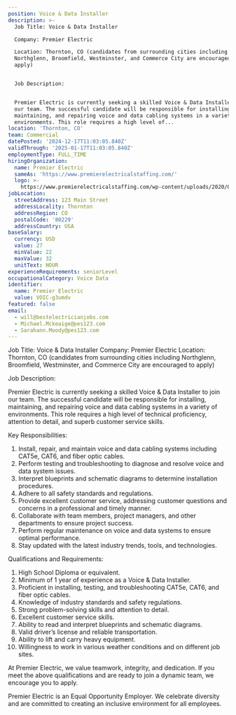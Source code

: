 ```yaml
---
position: Voice & Data Installer
description: >-
  Job Title: Voice & Data Installer

  Company: Premier Electric

  Location: Thornton, CO (candidates from surrounding cities including
  Northglenn, Broomfield, Westminster, and Commerce City are encouraged to
  apply)


  Job Description:


  Premier Electric is currently seeking a skilled Voice & Data Installer to join
  our team. The successful candidate will be responsible for installing,
  maintaining, and repairing voice and data cabling systems in a variety of
  environments. This role requires a high level of...
location: 'Thornton, CO'
team: Commercial
datePosted: '2024-12-17T11:03:05.840Z'
validThrough: '2025-01-17T11:03:05.840Z'
employmentType: FULL_TIME
hiringOrganization:
  name: Premier Electric
  sameAs: 'https://www.premierelectricalstaffing.com/'
  logo: >-
    https://www.premierelectricalstaffing.com/wp-content/uploads/2020/05/Premier-Electrical-Staffing-logo.png
jobLocation:
  streetAddress: 123 Main Street
  addressLocality: Thornton
  addressRegion: CO
  postalCode: '80229'
  addressCountry: USA
baseSalary:
  currency: USD
  value: 27
  minValue: 22
  maxValue: 32
  unitText: HOUR
experienceRequirements: seniorLevel
occupationalCategory: Voice Data
identifier:
  name: Premier Electric
  value: VOIC-g3umdv
featured: false
email:
  - will@bestelectricianjobs.com
  - Michael.Mckeaige@pes123.com
  - Sarahann.Moody@pes123.com
---
```




Job Title: Voice & Data Installer
Company: Premier Electric
Location: Thornton, CO (candidates from surrounding cities including Northglenn, Broomfield, Westminster, and Commerce City are encouraged to apply)

Job Description:

Premier Electric is currently seeking a skilled Voice & Data Installer to join our team. The successful candidate will be responsible for installing, maintaining, and repairing voice and data cabling systems in a variety of environments. This role requires a high level of technical proficiency, attention to detail, and superb customer service skills. 

Key Responsibilities:

1. Install, repair, and maintain voice and data cabling systems including CAT5e, CAT6, and fiber optic cables.
2. Perform testing and troubleshooting to diagnose and resolve voice and data system issues.
3. Interpret blueprints and schematic diagrams to determine installation procedures.
4. Adhere to all safety standards and regulations.
5. Provide excellent customer service, addressing customer questions and concerns in a professional and timely manner.
6. Collaborate with team members, project managers, and other departments to ensure project success.
7. Perform regular maintenance on voice and data systems to ensure optimal performance.
8. Stay updated with the latest industry trends, tools, and technologies.

Qualifications and Requirements:

1. High School Diploma or equivalent.
2. Minimum of 1 year of experience as a Voice & Data Installer.
3. Proficient in installing, testing, and troubleshooting CAT5e, CAT6, and fiber optic cables.
4. Knowledge of industry standards and safety regulations.
5. Strong problem-solving skills and attention to detail.
6. Excellent customer service skills.
7. Ability to read and interpret blueprints and schematic diagrams.
8. Valid driver’s license and reliable transportation.
9. Ability to lift and carry heavy equipment.
10. Willingness to work in various weather conditions and on different job sites.

At Premier Electric, we value teamwork, integrity, and dedication. If you meet the above qualifications and are ready to join a dynamic team, we encourage you to apply.

Premier Electric is an Equal Opportunity Employer. We celebrate diversity and are committed to creating an inclusive environment for all employees.
